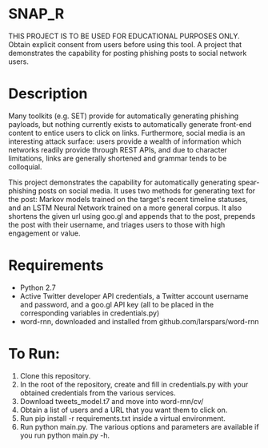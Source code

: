 # SNAP_R

THIS PROJECT IS TO BE USED FOR EDUCATIONAL PURPOSES ONLY. Obtain explicit consent from users before using this tool.
A project that demonstrates the capability for posting phishing posts to social network users.

# Description

Many toolkits (e.g. SET) provide for automatically generating phishing payloads, but nothing currently exists to automatically generate front-end content to entice users to click on links. Furthermore, social media is an interesting attack surface: users provide a wealth of information which networks readily provide through REST APIs, and due to character limitations, links are generally shortened and grammar tends to be colloquial.

This project demonstrates the capability for automatically generating spear-phishing posts on social media. It uses two methods for generating text for the post: Markov models trained on the target's recent timeline statuses, and an LSTM Neural Network trained on a more general corpus. It also shortens the given url using goo.gl and appends that to the post, prepends the post with their username, and triages users to those with high engagement or value.

# Requirements
* Python 2.7
* Active Twitter developer API credentials, a Twitter account username and password, and a goo.gl API key (all to be placed in the corresponding variables in credentials.py)
* word-rnn, downloaded and installed from github.com/larspars/word-rnn

# To Run:
1. Clone this repository.
2. In the root of the repository, create and fill in credentials.py with your obtained credentials from the various services.
3. Download tweets_model.t7 and move into word-rnn/cv/
4. Obtain a list of users and a URL that you want them to click on.
5. Run pip install -r requirements.txt inside a virtual environment.
6. Run python main.py. The various options and parameters are available if you run python main.py -h.
